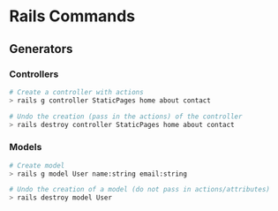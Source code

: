 # Rails Commands

## Generators

### Controllers
```bash
# Create a controller with actions
> rails g controller StaticPages home about contact

# Undo the creation (pass in the actions) of the controller
> rails destroy controller StaticPages home about contact
```

### Models
```bash
# Create model
> rails g model User name:string email:string

# Undo the creation of a model (do not pass in actions/attributes)
> rails destroy model User
```
